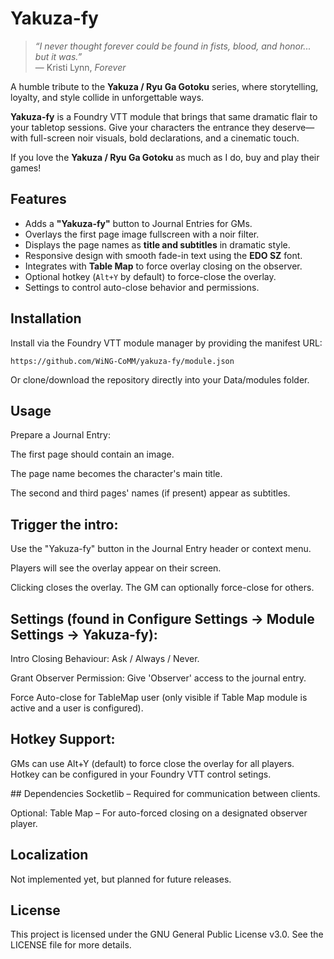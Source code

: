 # Yakuza-fy

> *“I never thought forever could be found in fists, blood, and honor... but it was.”*  
> — Kristi Lynn, *Forever*

A humble tribute to the **Yakuza / Ryu Ga Gotoku** series, where storytelling, loyalty, and style collide in unforgettable ways.

**Yakuza-fy** is a Foundry VTT module that brings that same dramatic flair to your tabletop sessions. Give your characters the entrance they deserve—with full-screen noir visuals, bold declarations, and a cinematic touch.

If you love the **Yakuza / Ryu Ga Gotoku** as much as I do, buy and play their games!

## Features

- Adds a **"Yakuza-fy"** button to Journal Entries for GMs.
- Overlays the first page image fullscreen with a noir filter.
- Displays the page names as **title and subtitles** in dramatic style.
- Responsive design with smooth fade-in text using the **EDO SZ** font.
- Integrates with **Table Map** to force overlay closing on the observer.
- Optional hotkey (`Alt+Y` by default) to force-close the overlay.
- Settings to control auto-close behavior and permissions.

## Installation

Install via the Foundry VTT module manager by providing the manifest URL:

```plaintext
https://github.com/WiNG-CoMM/yakuza-fy/module.json
```

Or clone/download the repository directly into your Data/modules folder.

## Usage
Prepare a Journal Entry:

The first page should contain an image.

The page name becomes the character's main title.

The second and third pages' names (if present) appear as subtitles.

## Trigger the intro:

Use the "Yakuza-fy" button in the Journal Entry header or context menu.

Players will see the overlay appear on their screen.

Clicking closes the overlay. The GM can optionally force-close for others.

## Settings (found in Configure Settings → Module Settings → Yakuza-fy):

Intro Closing Behaviour: Ask / Always / Never.

Grant Observer Permission: Give 'Observer' access to the journal entry.

Force Auto-close for TableMap user (only visible if Table Map module is active and a user is configured).

## Hotkey Support:

GMs can use Alt+Y (default) to force close the overlay for all players.
Hotkey can be configured in your Foundry VTT control setings.

##️ Dependencies
Socketlib – Required for communication between clients.

Optional: Table Map – For auto-forced closing on a designated observer player.

## Localization
Not implemented yet, but planned for future releases.

## License
This project is licensed under the GNU General Public License v3.0. See the LICENSE file for more details.